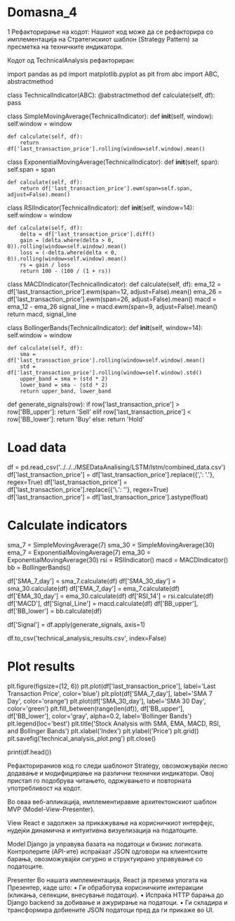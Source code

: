 # Domasna_4

1 Рефакторирање на кодот:
Нашиот код може да се рефакторира со имплементација на Стратегискиот шаблон (Strategy Pattern) за пресметка на техничките индикатори.

Кодот од TechnicalAnalysis рефакториран:

import pandas as pd
import matplotlib.pyplot as plt
from abc import ABC, abstractmethod

class TechnicalIndicator(ABC):
    @abstractmethod
    def calculate(self, df):
        pass

class SimpleMovingAverage(TechnicalIndicator):
    def __init__(self, window):
        self.window = window
    
    def calculate(self, df):
        return df['last_transaction_price'].rolling(window=self.window).mean()

class ExponentialMovingAverage(TechnicalIndicator):
    def __init__(self, span):
        self.span = span
    
    def calculate(self, df):
        return df['last_transaction_price'].ewm(span=self.span, adjust=False).mean()

class RSIIndicator(TechnicalIndicator):
    def __init__(self, window=14):
        self.window = window
    
    def calculate(self, df):
        delta = df['last_transaction_price'].diff()
        gain = (delta.where(delta > 0, 0)).rolling(window=self.window).mean()
        loss = (-delta.where(delta < 0, 0)).rolling(window=self.window).mean()
        rs = gain / loss
        return 100 - (100 / (1 + rs))

class MACDIndicator(TechnicalIndicator):
    def calculate(self, df):
        ema_12 = df['last_transaction_price'].ewm(span=12, adjust=False).mean()
        ema_26 = df['last_transaction_price'].ewm(span=26, adjust=False).mean()
        macd = ema_12 - ema_26
        signal_line = macd.ewm(span=9, adjust=False).mean()
        return macd, signal_line

class BollingerBands(TechnicalIndicator):
    def __init__(self, window=14):
        self.window = window
    
    def calculate(self, df):
        sma = df['last_transaction_price'].rolling(window=self.window).mean()
        std = df['last_transaction_price'].rolling(window=self.window).std()
        upper_band = sma + (std * 2)
        lower_band = sma - (std * 2)
        return upper_band, lower_band

def generate_signals(row):
    if row['last_transaction_price'] > row['BB_upper']:
        return 'Sell'
    elif row['last_transaction_price'] < row['BB_lower']:
        return 'Buy'
    else:
        return 'Hold'

# Load data
df = pd.read_csv('../../../MSEDataAnalising/LSTM/lstm/combined_data.csv')
df['last_transaction_price'] = df['last_transaction_price'].replace({',': '.'}, regex=True)
df['last_transaction_price'] = df['last_transaction_price'].replace({'\\.': ''}, regex=True)
df['last_transaction_price'] = df['last_transaction_price'].astype(float)

# Calculate indicators
sma_7 = SimpleMovingAverage(7)
sma_30 = SimpleMovingAverage(30)
ema_7 = ExponentialMovingAverage(7)
ema_30 = ExponentialMovingAverage(30)
rsi = RSIIndicator()
macd = MACDIndicator()
bb = BollingerBands()

df['SMA_7_day'] = sma_7.calculate(df)
df['SMA_30_day'] = sma_30.calculate(df)
df['EMA_7_day'] = ema_7.calculate(df)
df['EMA_30_day'] = ema_30.calculate(df)
df['RSI_14'] = rsi.calculate(df)
df['MACD'], df['Signal_Line'] = macd.calculate(df)
df['BB_upper'], df['BB_lower'] = bb.calculate(df)

df['Signal'] = df.apply(generate_signals, axis=1)

df.to_csv('technical_analysis_results.csv', index=False)

# Plot results
plt.figure(figsize=(12, 6))
plt.plot(df['last_transaction_price'], label='Last Transaction Price', color='blue')
plt.plot(df['SMA_7_day'], label='SMA 7 Day', color='orange')
plt.plot(df['SMA_30_day'], label='SMA 30 Day', color='green')
plt.fill_between(range(len(df)), df['BB_upper'], df['BB_lower'], color='gray', alpha=0.2, label='Bollinger Bands')
plt.legend(loc='best')
plt.title('Stock Analysis with SMA, EMA, MACD, RSI, and Bollinger Bands')
plt.xlabel('Index')
plt.ylabel('Price')
plt.grid()
plt.savefig('technical_analysis_plot.png')
plt.close()

print(df.head())

Рефакторираниов код го следи шаблонот Strategy, овозможувајќи лесно додавање и модифицирање на различни технички индикатори. Овој пристап го подобрува читањето, одржувањето и повторната употребливост на кодот.

Во оваа веб-апликација, имплементиравме архитектонскиот шаблон MVP (Model-View-Presenter).

View
React е задолжен за прикажување на корисничкиот интерфејс, нудејќи динамична и интуитивна визуелизација на податоците.

Model
Django ја управува базата на податоци и бизнис логиката. Контролерите (API-ите) испраќаат JSON одговори на клиентските барања, овозможувајќи сигурно и структуирано управување со податоците.


Presenter
Во нашата имплементација, React ја презема улогата на Презентер, каде што:
•	Ги обработува корисничките интеракции (кликања, селекции, внесување податоци).
•	Испраќа HTTP барања до Django backend за добивање и ажурирање на податоци.
•	Ги складира и трансформира добиените JSON податоци пред да ги прикаже во UI.

